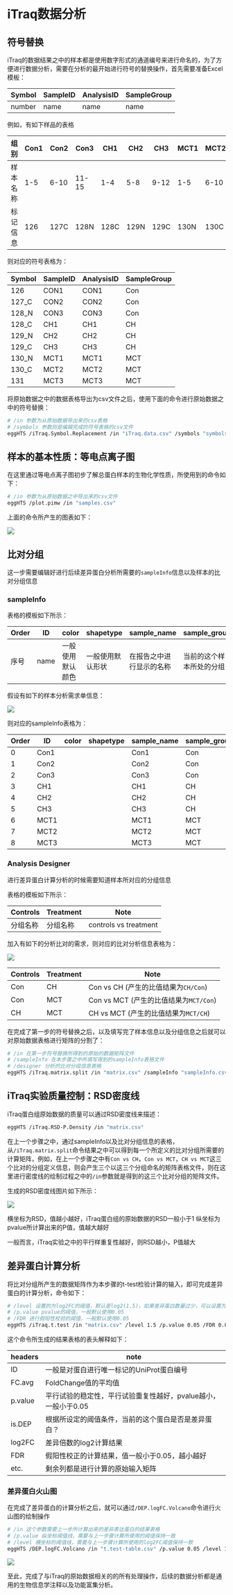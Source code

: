 # iTraq数据分析

## 符号替换

iTraq的数据结果之中的样本都是使用数字形式的通道编号来进行命名的，为了方便进行数据分析，需要在分析的最开始进行符号的替换操作，首先需要准备Excel模板：

| Symbol | SampleID | AnalysisID | SampleGroup |
|--------|----------|------------|-------------|
| number | name     | name       | name        |

例如，有如下样品的表格

| 组别     | Con1 | Con2 | Con3  | CH1  | CH2  | CH3  | MCT1 | MCT2 | MCT3  |
|----------|------|------|-------|------|------|------|------|------|-------|
| 样本名称 | 1-5  | 6-10 | 11-15 | 1-4  | 5-8  | 9-12 | 1-5  | 6-10 | 11-15 |
| 标记信息 | 126  | 127C | 128N  | 128C | 129N | 129C | 130N | 130C | 131   |

则对应的符号表格为：

| Symbol | SampleID | AnalysisID | SampleGroup |
|--------|----------|------------|-------------|
| 126    | CON1     | CON1       | Con         |
| 127_C  | CON2     | CON2       | Con         |
| 128_N  | CON3     | CON3       | Con         |
| 128_C  | CH1      | CH1        | CH          |
| 129_N  | CH2      | CH2        | CH          |
| 129_C  | CH3      | CH3        | CH          |
| 130_N  | MCT1     | MCT1       | MCT         |
| 130_C  | MCT2     | MCT2       | MCT         |
| 131    | MCT3     | MCT3       | MCT         |

将原始数据之中的数据表格导出为csv文件之后，使用下面的命令进行原始数据之中的符号替换：

```bash
# /in 参数为从原始数据导出来的csv表格
# /symbols 参数则是编辑完成的符号表格的csv文件
eggHTS /iTraq.Symbol.Replacement /in "iTraq.data.csv" /symbols "symbols.csv"
```

<div style="page-break-after:always;"></div>

## 样本的基本性质：等电点离子图

在这里通过等电点离子图初步了解总蛋白样本的生物化学性质，所使用到的命令如下：

```bash
# /in 参数为从原始数据之中导出来的csv文件
eggHTS /plot.pimw /in "samples.csv"
```

上面的命令所产生的图表如下：

![](./images/XT9P.sample.pI_MW.png)

<div style="page-break-after:always;"></div>

## 比对分组

这一步需要编辑好进行后续差异蛋白分析所需要的``sampleInfo``信息以及样本的比对分组信息

### sampleInfo

表格的模板如下所示：

| Order | ID   | color            | shapetype        | sample_name              | sample_group             |
|-------|------|------------------|------------------|--------------------------|--------------------------|
| 序号  | name | 一般使用默认颜色 | 一般使用默认形状 | 在报告之中进行显示的名称 | 当前的这个样本所处的分组 |

假设有如下的样本分析需求单信息：

![](./images/sampleInfo.PNG)

则对应的sampleInfo表格为：

| Order | ID   | color | shapetype | sample_name | sample_group |
|-------|------|-------|-----------|-------------|--------------|
| 0     | Con1 |       |           | Con1        | Con          |
| 1     | Con2 |       |           | Con2        | Con          |
| 2     | Con3 |       |           | Con3        | Con          |
| 3     | CH1  |       |           | CH1         | CH           |
| 4     | CH2  |       |           | CH2         | CH           |
| 5     | CH3  |       |           | CH3         | CH           |
| 6     | MCT1 |       |           | MCT1        | MCT          |
| 7     | MCT2 |       |           | MCT2        | MCT          |
| 8     | MCT3 |       |           | MCT3        | MCT          |

<div style="page-break-after:always;"></div>

### Analysis Designer

进行差异蛋白计算分析的时候需要知道样本所对应的分组信息

表格的模板如下所示：

| Controls | Treatment | Note                  |
|----------|-----------|-----------------------|
| 分组名称 | 分组名称  | controls vs treatment |

加入有如下的分析比对的需求，则对应的比对分析信息表格为：

![](./images/analysis.PNG)

| Controls | Treatment | Note                                     |
|----------|-----------|------------------------------------------|
| Con      | CH        | Con vs CH (产生的比值结果为``CH/Con``)   |
| Con      | MCT       | Con vs MCT (产生的比值结果为``MCT/Con``) |
| CH       | MCT       | CH vs MCT (产生的比值结果为``MCT/CH``)   |

在完成了第一步的符号替换之后，以及填写完了样本信息以及分组信息之后就可以对原始数据表格进行矩阵的分割了：

```bash
# /in 在第一步符号替换所得到的原始的数据矩阵文件
# /sampleInfo 在本步骤之中所填写得到的sampleInfo表格文件
# /designer 分析的比对分组信息表格
eggHTS /iTraq.matrix.split /in "matrix.csv" /sampleInfo "sampleInfo.csv" /designer "analysis.csv" /allowed.swap 
```

<div style="page-break-after:always;"></div>

## iTraq实验质量控制：RSD密度线

iTraq蛋白组原始数据的质量可以通过RSD密度线来描述：

```bash
eggHTS /iTraq.RSD-P.Density /in "matrix.csv" 
```

在上一个步骤之中，通过sampleInfo以及比对分组信息的表格，从``/iTraq.matrix.split``命令结果之中可以得到每一个所定义的比对分组所需要的计算矩阵，例如，在上一个步骤之中有``Con vs CH``，``Con vs MCT``，``CH vs MCT``这三个比对的分组定义信息，则会产生三个以这三个分组命名的矩阵表格文件，则在这里进行密度线的绘制过程之中的``/in``参数就是得到的这三个比对分组的矩阵文件。

生成的RSD密度线图片如下所示：

![](./images/RSD-P.density.png)

横坐标为RSD，值越小越好，iTraq蛋白组的原始数据的RSD一般小于1
纵坐标为pvalue所计算出来的P值，值越大越好

一般而言，iTraq实验之中的平行样重复性越好，则RSD越小，P值越大

<div style="page-break-after:always;"></div>

## 差异蛋白计算分析

将比对分组所产生的数据矩阵作为本步骤的t-test检验计算的输入，即可完成差异蛋白的计算分析，命令如下：

```bash
# /level 设置的为log2FC的阈值，默认是log2(1.5)，如果差异蛋白数量过少，可以设置为1.25
# /p.value pvalue的阈值，一般默认使用0.05
# /FDR 进行假阳性校验的阈值，一般默认使用0.05
eggHTS /iTraq.t.test /in "matrix.csv" /level 1.5 /p.value 0.05 /FDR 0.05
```

这个命令所生成的结果表格的表头解释如下：

| headers | note                                                           |
|---------|----------------------------------------------------------------|
| ID      | 一般是对蛋白进行唯一标记的UniProt蛋白编号                      |
| FC.avg  | FoldChange值的平均值                                           |
| p.value | 平行试验的稳定性，平行试验重复性越好，pvalue越小，一般小于0.05 |
| is.DEP  | 根据所设定的阈值条件，当前的这个蛋白是否是差异蛋白？           |
| log2FC  | 差异倍数的log2计算结果                                         |
| FDR     | 假阳性校正的计算结果，值一般小于0.05，越小越好                 |
| etc.    | 剩余列都是进行计算的原始输入矩阵                               |

### 差异蛋白火山图

在完成了差异蛋白的计算分析之后，就可以通过``/DEP.logFC.Volcano``命令进行火山图的绘制操作

```bash
# /in 这个参数需要上一步所计算出来的差异表达蛋白的结果表格
# /p.value 纵坐标阈值线，需要与上一步骤计算所使用的阈值保持一致
# /level 横坐标的阈值线，需要与上一步骤计算所使用的log2FC阈值保持一致
eggHTS /DEP.logFC.Volcano /in "t.test-table.csv" /p.value 0.05 /level 1.5
```

![](./images/vocano.plot.png)

至此，完成了与iTraq的原始数据相关的的所有处理操作，后续的数据分析都是通用的生物信息学注释以及功能富集分析。
